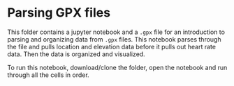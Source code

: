 # Parsing GPX files
This folder contains a jupyter notebook and a `.gpx` file for an introduction to parsing
and organizing data from `.gpx` files. This notebook parses through the file and pulls
location and elevation data before it pulls out heart rate data. Then the data is organized
and visualized. 

To run this notebook, download/clone the folder, open the notebook and run through all the cells in order.